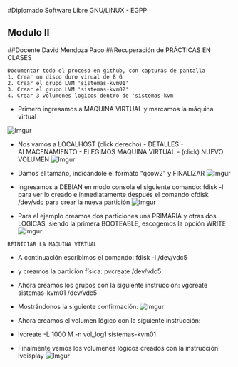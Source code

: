 
#Diplomado Software Libre GNU/LINUX - EGPP
## Modulo II
##Docente David Mendoza Paco
##Recuperación de PRÁCTICAS EN CLASES

```
Documentar todo el proceso en github, con capturas de pantalla
1. Crear un disco duro virual de 8 G
2. Crear el grupo LVM 'sistemas-kvm01'
3. Crear el grupo LVM 'sistemas-kvm02'
4. Crear 3 volumenes logicos dentro de 'sistemas-kvm'
```
* Primero ingresamos a MAQUINA VIRTUAL y marcamos la máquina virtual

![Imgur](http://imgur.com/UQqWmIx.png)


* Nos vamos a LOCALHOST (click derecho) - DETALLES - ALMACENAMIENTO - ELEGIMOS MAQUINA VIRTUAL - (click) NUEVO VOLUMEN
![Imgur](http://imgur.com/8622Gd9.png)

* Damos el tamaño, indicandole el formato "qcow2" y FINALIZAR
 ![Imgur](http://imgur.com/JLjzad9.png)
 
* Ingresamos a DEBIAN en modo consola el siguiente comando: fdisk -l para ver lo creado e inmediatamente después el comando cfdisk /dev/vdc para crear la nueva partición
![Imgur](http://imgur.com/cPgrzB5.png)

* Para el ejemplo creamos  dos particiones una PRIMARIA y otras dos LOGICAS, siendo la primera BOOTEABLE, escogemos la opción WRITE 
![Imgur](http://imgur.com/MPDvav6.png)

```
REINICIAR LA MAQUINA VIRTUAL
```
* A continuación escribimos el comando: fdisk -l /dev/vdc5
* y creamos la partición física: pvcreate /dev/vdc5
* Ahora creamos los grupos con la siguiente instrucción: vgcreate sistemas-kvm01 /dev/vdc5
* Mostrándonos la siguiente confirmación:
![Imgur](http://imgur.com/MEytrWy.png)

* Ahora creamos el volumen lógico con la siguiente instrucción: 
* lvcreate -L 1000 M -n vol_log1 sistemas-kvm01
* Finalmente vemos los volumenes lógicos creados con la instrucción lvdisplay
![Imgur](http://imgur.com/gaEaIEj.png)

 